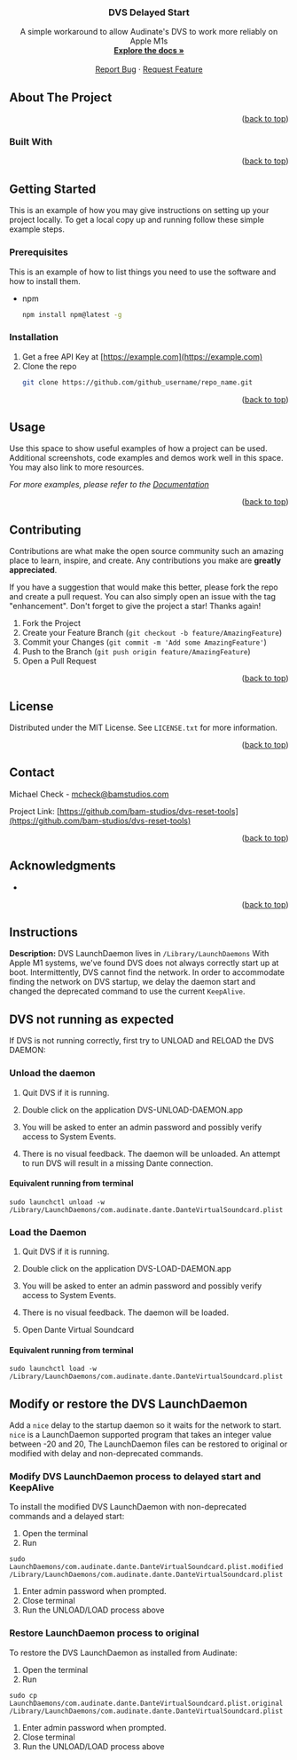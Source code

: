 <div id="top"></div>

<!-- PROJECT SHIELDS -->
<!--
*** I'm using markdown "reference style" links for readability.
*** Reference links are enclosed in brackets [ ] instead of parentheses ( ).
*** See the bottom of this document for the declaration of the reference variables
*** for contributors-url, forks-url, etc. This is an optional, concise syntax you may use.
*** https://www.markdownguide.org/basic-syntax/#reference-style-links
-->
<!-- [![Contributors][contributors-shield]][contributors-url]
[![Forks][forks-shield]][forks-url]
[![Stargazers][stars-shield]][stars-url]
[![Issues][issues-shield]][issues-url]
[![MIT License][license-shield]][license-url]
[![LinkedIn][linkedin-shield]][linkedin-url] -->



<!-- PROJECT LOGO -->
<!-- <br />
<div align="center">
  <a href="https://github.com/github_username/repo_name">
    <img src="images/logo.png" alt="Logo" width="80" height="80">
  </a> -->

<h3 align="center">DVS Delayed Start</h3>

  <p align="center">
    A simple workaround to allow Audinate's DVS to work more reliably on Apple M1s
    <br />
    <a href="https://github.com/bam-studios/dvs-reset-tools"><strong>Explore the docs »</strong></a>
    <br />
    <br />
    <a href="https://github.com/bam-studios/dvs-reset-tools/issues">Report Bug</a>
    ·
    <a href="https://github.com/bam-studios/dvs-reset-tools/issues">Request Feature</a>
  </p>
</div>



<!-- TABLE OF CONTENTS -->



<!-- ABOUT THE PROJECT -->
## About The Project

<!-- [![Product Name Screen Shot][product-screenshot]](https://example.com) -->

<!-- Here's a blank template to get started: To avoid retyping too much info. Do a search and replace with your text editor for the following: `github_username`, `repo_name`, `twitter_handle`, `linkedin_username`, `email_client`, `email`, `project_title`, `project_description` -->

<p align="right">(<a href="#top">back to top</a>)</p>



### Built With

<p align="right">(<a href="#top">back to top</a>)</p>



<!-- GETTING STARTED -->
## Getting Started

This is an example of how you may give instructions on setting up your project locally.
To get a local copy up and running follow these simple example steps.

### Prerequisites

This is an example of how to list things you need to use the software and how to install them.
* npm
  ```sh
  npm install npm@latest -g
  ```

### Installation

1. Get a free API Key at [https://example.com](https://example.com)
2. Clone the repo
   ```sh
   git clone https://github.com/github_username/repo_name.git
   ```

<p align="right">(<a href="#top">back to top</a>)</p>



<!-- USAGE EXAMPLES -->
## Usage

Use this space to show useful examples of how a project can be used. Additional screenshots, code examples and demos work well in this space. You may also link to more resources.

_For more examples, please refer to the [Documentation](https://example.com)_

<p align="right">(<a href="#top">back to top</a>)</p>



<!-- ROADMAP -->



<!-- CONTRIBUTING -->
## Contributing

Contributions are what make the open source community such an amazing place to learn, inspire, and create. Any contributions you make are **greatly appreciated**.

If you have a suggestion that would make this better, please fork the repo and create a pull request. You can also simply open an issue with the tag "enhancement".
Don't forget to give the project a star! Thanks again!

1. Fork the Project
2. Create your Feature Branch (`git checkout -b feature/AmazingFeature`)
3. Commit your Changes (`git commit -m 'Add some AmazingFeature'`)
4. Push to the Branch (`git push origin feature/AmazingFeature`)
5. Open a Pull Request

<p align="right">(<a href="#top">back to top</a>)</p>



<!-- LICENSE -->
## License

Distributed under the MIT License. See `LICENSE.txt` for more information.

<p align="right">(<a href="#top">back to top</a>)</p>



<!-- CONTACT -->
## Contact

Michael Check - mcheck@bamstudios.com

Project Link: [https://github.com/bam-studios/dvs-reset-tools](https://github.com/bam-studios/dvs-reset-tools)

<p align="right">(<a href="#top">back to top</a>)</p>



<!-- ACKNOWLEDGMENTS -->
## Acknowledgments

* []()

<p align="right">(<a href="#top">back to top</a>)</p>



<!-- MARKDOWN LINKS & IMAGES -->
<!-- https://www.markdownguide.org/basic-syntax/#reference-style-links -->
<!-- [contributors-shield]: https://img.shields.io/github/contributors/github_username/repo_name.svg?style=for-the-badge
[contributors-url]: https://github.com/github_username/repo_name/graphs/contributors
[forks-shield]: https://img.shields.io/github/forks/github_username/repo_name.svg?style=for-the-badge
[forks-url]: https://github.com/github_username/repo_name/network/members
[stars-shield]: https://img.shields.io/github/stars/github_username/repo_name.svg?style=for-the-badge
[stars-url]: https://github.com/github_username/repo_name/stargazers
[issues-shield]: https://img.shields.io/github/issues/github_username/repo_name.svg?style=for-the-badge
[issues-url]: https://github.com/github_username/repo_name/issues
[license-shield]: https://img.shields.io/github/license/github_username/repo_name.svg?style=for-the-badge
[license-url]: https://github.com/github_username/repo_name/blob/master/LICENSE.txt
[linkedin-shield]: https://img.shields.io/badge/-LinkedIn-black.svg?style=for-the-badge&logo=linkedin&colorB=555
[linkedin-url]: https://linkedin.com/in/linkedin_username
[product-screenshot]: images/screenshot.png -->




## Instructions
**Description:**
DVS LaunchDaemon lives in `/Library/LaunchDaemons`
With Apple M1 systems, we've found DVS does not always correctly start up at boot. Intermittently, DVS cannot find the network. In order to accommodate finding the network on DVS startup, we delay the daemon start and changed the deprecated command to use the current `KeepAlive`.



## DVS not running as expected
If DVS is not running correctly, first try to UNLOAD and RELOAD the DVS DAEMON:

### Unload the daemon

1. Quit DVS if it is running.

1. Double click on the application DVS-UNLOAD-DAEMON.app

1. You will be asked to enter an admin password and possibly verify access to System Events.

1. There is no visual feedback. The daemon will be unloaded. An attempt to run DVS will result in a missing Dante connection.

#### Equivalent running from terminal

```
sudo launchctl unload -w /Library/LaunchDaemons/com.audinate.dante.DanteVirtualSoundcard.plist
```


### Load the Daemon

1. Quit DVS if it is running.

1. Double click on the application DVS-LOAD-DAEMON.app

1. You will be asked to enter an admin password and possibly verify access to System Events.

1. There is no visual feedback. The daemon will be loaded.

1. Open Dante Virtual Soundcard

#### Equivalent running from terminal

```
sudo launchctl load -w /Library/LaunchDaemons/com.audinate.dante.DanteVirtualSoundcard.plist
```


## Modify or restore the DVS LaunchDaemon

Add a `nice` delay to the startup daemon so it waits for the network to start.
`nice` is a LaunchDaemon supported program that takes an integer value between -20 and 20, 
The LaunchDaemon files can be restored to original or modified with delay and non-deprecated commands.


### Modify DVS LaunchDaemon process to delayed start and KeepAlive

To install the modified DVS LaunchDaemon with non-deprecated commands and a delayed start:

1. Open the terminal
1. Run
```
sudo LaunchDaemons/com.audinate.dante.DanteVirtualSoundcard.plist.modified /Library/LaunchDaemons/com.audinate.dante.DanteVirtualSoundcard.plist
```
1. Enter admin password when prompted.
1. Close terminal
1. Run the UNLOAD/LOAD process above


### Restore LaunchDaemon process to original

To restore the DVS LaunchDaemon as installed from Audinate:

1. Open the terminal
1. Run
```
sudo cp LaunchDaemons/com.audinate.dante.DanteVirtualSoundcard.plist.original /Library/LaunchDaemons/com.audinate.dante.DanteVirtualSoundcard.plist
```

1. Enter admin password when prompted.
1. Close terminal
1. Run the UNLOAD/LOAD process above

